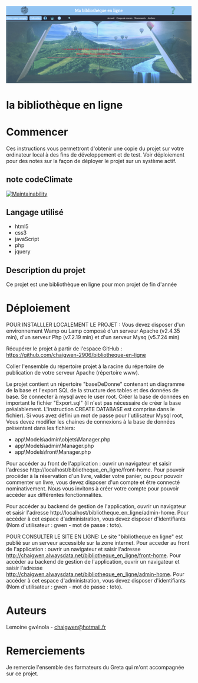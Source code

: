 <img src="app/public/image/screenshot/screenshot.png">

# la bibliothèque en ligne 

# Commencer
Ces instructions vous permettront d'obtenir une copie du projet sur votre ordinateur local à des fins de développement et de test. Voir déploiement pour des notes sur la façon de déployer le projet sur un système actif.

## note codeClimate
[![Maintainability](https://api.codeclimate.com/v1/badges/d4cfbe2a4d214b9d2653/maintainability)](https://codeclimate.com/github/chaigwen-2906/bibliotheque-en-ligne/maintainability)


## Langage utilisé
* html5 
* css3
* javaScript
* php
* jquery

## Description du projet
Ce projet est une bibliothèque en ligne pour mon projet de fin d'année

# Déploiement

POUR INSTALLLER LOCALEMENT LE PROJET :
Vous devez disposer d'un environnement Wamp ou Lamp composé d'un serveur Apache (v2.4.35 min), d'un serveur Php (v7.2.19 min) et d'un serveur Mysq (v5.7.24 min)

Récupérer le projet à partir de l'espace GitHub : https://github.com/chaigwen-2906/bibliotheque-en-ligne

Coller l'ensemble du répertoire projet à la racine du répertoire de publication de votre serveur Apache (répertoire www).

Le projet contient un répertoire "baseDeDonne" contenant un diagramme de la base et l'export SQL de la structure des tables et des données de base.
Se connecter à mysql avec le user root. Créer la base de données en important le fichier "Export.sql" (il n'est pas nécessaire de créer la base préalablement. L'instruction CREATE DATABASE est comprise dans le fichier).
Si vous avez défini un mot de passe pour l'utilisateur Mysql root, Vous devez modifier les chaines de connexions à la base de données présentent dans les fichiers:
- app\Models\admin\objets\Manager.php
- app\Models\admin\Manager.php
- app\Models\front\Manager.php

Pour accéder au front de l'application : ouvrir un navigateur et saisir l'adresse http://localhost/bibliotheque_en_ligne/front-home. Pour pouvoir procéder à la réservation d'un livre, valider votre panier, ou pour pouvoir commenter un livre, vous devez disposer d'un compte et être connecté nominativement. Nous vous invitons à créer votre compte pour pouvoir accéder aux différentes fonctionnalités.

Pour accéder au backend de gestion de l'application, ouvrir un navigateur et saisir l'adresse http://localhost/bibliotheque_en_ligne/admin-home. Pour accéder à cet espace d'administration, vous devez disposer d'identifiants (Nom d'utilisateur : gwen - mot de passe : toto).


POUR CONSULTER LE SITE EN LIGNE:
Le site "bibliotheque en ligne" est publié sur un serveur accessible sur la zone internet.
Pour acceder au front de l'application : ouvrir un navigateur et saisir l'adresse http://chaigwen.alwaysdata.net/bibliotheque_en_ligne/front-home.
Pour accéder au backend de gestion de l'application, ouvrir un navigateur et saisir l'adresse http://chaigwen.alwaysdata.net/bibliotheque_en_ligne/admin-home. Pour accéder à cet espace d'administration, vous devez disposer d'identifiants (Nom d'utilisateur : gwen - mot de passe : toto).


# Auteurs
Lemoine gwénola - chaigwen@hotmail.fr

# Remerciements
Je remercie l'ensemble des formateurs du Greta qui m'ont accompagnée sur ce projet.
